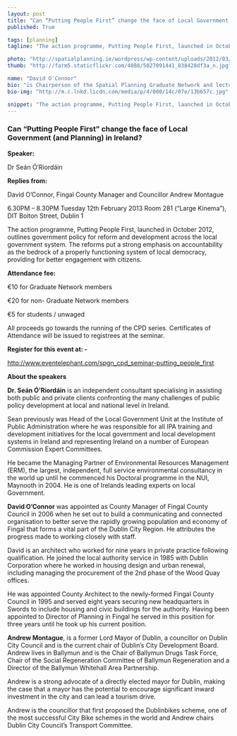 ```yaml
---
layout: post
title: "Can “Putting People First” change the face of Local Government (and Planning) in Ireland?"
published: True

tags: [planning]
tagline: "The action programme, Putting People First, launched in October 2012."

photo: "http://spatialplanning.ie/wordpress/wp-content/uploads/2012/03/SPGN-6-1024x543.jpg"
thumb: "http://farm5.staticflickr.com/4088/5027091441_838428df3a_n.jpg"

name: "David O'Connor"
bio: "is Chairperson of the Spatial Planning Graduate Network and lectures in Transport and Urban Design at DIT Environment and Planning"
bio-img: "http://m.c.lnkd.licdn.com/media/p/4/000/14c/07e/13b657c.jpg"

snippet: "The action programme, Putting People First, launched in October 2012, outlines government policy for reform and development across the local government system."
---
```


### Can “Putting People First” change the face of Local Government (and Planning) in Ireland?
<!--<p class="subheader"><img src="http://spatialplanning.ie/wordpress/wp-content/uploads/2012/03/SPGN-6-1024x543.jpg" /></p>-->
**Speaker:**

Dr Seán Ó’Riordáin

**Replies from:**

David O’Connor, Fingal County Manager and Councillor Andrew Montague

6.30PM – 8.30PM Tuesday 12th February 2013 Room 281 (“Large Kinema”), DIT Bolton Street, Dublin 1

The action programme, Putting People First, launched in October 2012, outlines government policy for reform and development across the local government system. The reforms put a strong emphasis on accountability as the bedrock of a properly functioning system of local democracy, providing for better engagement with citizens.

**Attendance fee:**

€10 for Graduate Network members

€20 for non- Graduate Network members

€5 for students / unwaged

All proceeds go towards the running of the CPD series. Certificates of Attendance will be issued to registrees at the seminar.

**Register for this event at: -**

http://www.eventelephant.com/spgn_cpd_seminar-putting_people_first

**About the speakers**

**Dr. Seán Ó’Riordáin** is an independent consultant specialising in assisting both public and private clients confronting the many challenges of public policy development at local and national level in Ireland.

Sean previously was Head of the Local Government Unit at the Institute of Public Administration where he was responsible for all IPA training and development initiatives for the local government and local development systems in Ireland and representing Ireland on a number of European Commission Expert Committees.

He became the Managing Partner of Environmental Resources Management (ERM), the largest, independent, full service environmental consultancy in the world up until he commenced his Doctoral programme in the NUI, Maynooth in 2004. He is one of Irelands leading experts on local Government.

**David O’Connor** was appointed as County Manager of Fingal County Council in 2006 when he set out to build a communicating and connected organisation to better serve the rapidly growing population and economy of Fingal that forms a vital part of the Dublin City Region. He attributes the progress made to working closely with staff.

David is an architect who worked for nine years in private practice following qualification. He joined the local authority service in 1985 with Dublin Corporation where he worked in housing design and urban renewal, including managing the procurement of the 2nd phase of the Wood Quay offices.

He was appointed County Architect to the newly-formed Fingal County Council in 1995 and served eight years securing new headquarters in Swords to include housing and civic buildings for the authority. Having been appointed to Director of Planning in Fingal he served in this position for three years until he took up his current position.

**Andrew Montague**, is a former Lord Mayor of Dublin, a councillor on Dublin City Council and is the current chair of Dublin’s City Development Board. Andrew lives in Ballymun and is the Chair of Ballymun Drugs Task Force, Chair of the Social Regeneration Committee of Ballymun Regeneration and a Director of the Ballymun Whitehall Area Partnership.

Andrew is a strong advocate of a directly elected mayor for Dublin, making the case that a mayor has the potential to encourage significant inward investment in the city and can lead a tourism drive.

Andrew is the councillor that first proposed the Dublinbikes scheme, one of the most successful City Bike schemes in the world and Andrew chairs Dublin City Council’s Transport Committee.